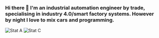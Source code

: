 ### Hi there 👋 I'm an industrial automation engineer by trade, specialising in industry 4.0/smart factory systems. However by night I love to mix cars and programming.

![Stat A](https://github-readme-stats.vercel.app/api?username=rhysmorgan134&show_icons=true&include_all_commits=true&count_private=true)
![Stat C](https://github-readme-stats.vercel.app/api/top-langs/?username=rhysmorgan134&show_icons=true&layout=compact)

<!--
**rhysmorgan134/rhysmorgan134** is a ✨ _special_ ✨ repository because its `README.md` (this file) appears on your GitHub profile.

Here are some ideas to get you started:

- 🔭 I’m currently working on ...
- 🌱 I’m currently learning ...
- 👯 I’m looking to collaborate on ...
- 🤔 I’m looking for help with ...
- 💬 Ask me about ...
- 📫 How to reach me: ...
- 😄 Pronouns: ...
- ⚡ Fun fact: ...
-->
